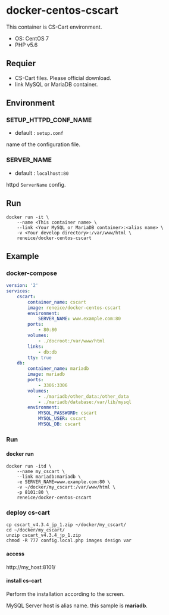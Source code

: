 # docker-centos-cscart

This container is CS-Cart environment.

* OS: CentOS 7
* PHP v5.6

## Requier

* CS-Cart files. Please official download.
* link MySQL or MariaDB container.

## Environment

### SETUP_HTTPD_CONF_NAME

* default : `setup.conf`

name of the configuration file.

### SERVER_NAME

* default : `localhost:80`

httpd `ServerName` config.

## Run

```
docker run -it \
	--name <This container name> \
	--link <Your MySQL or MariaDB container>:<alias name> \
	-v <Your develop directory>:/var/www/html \
	reneice/docker-centos-cscart
```

## Example

### docker-compose

```yml
version: '2'
services:
    cscart:
        container_name: cscart
        image: reneice/docker-centos-cscart
        environment:
            SERVER_NAME: www.example.com:80
        ports:
            - 80:80
        volumes:
            - ./docroot:/var/www/html
        links:
            - db:db
        tty: true
    db:
        container_name: mariadb
        image: mariadb
        ports:
            - 3306:3306
        volumes:
            - ./mariadb/other_data:/other_data
            - ./mariadb/database:/var/lib/mysql
        environment:
            MYSQL_PASSWORD: cscart
            MYSQL_USER: cscart
            MYSQL_DB: cscart
```

### Run

#### docker run

```
docker run -itd \
	--name my_cscart \
	--link mariadb:mariadb \
	-e SERVER_NAME=www.example.com:80 \
	-v ~/docker/my_cscart:/var/www/html \
	-p 8101:80 \
	reneice/docker-centos-cscart
```

### deploy cs-cart

```
cp cscart_v4.3.4_jp_1.zip ~/docker/my_cscart/
cd ~/docker/my_cscart/
unzip cscart_v4.3.4_jp_1.zip
chmod -R 777 config.local.php images design var
```

#### access

http://my_host:8101/

#### install cs-cart

Perform the installation according to the screen.

MySQL Server host is alias name.
this sample is **mariadb**.
